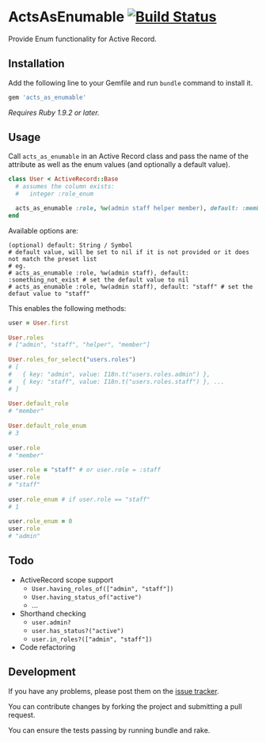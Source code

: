 # ActsAsEnumable [![Build Status](https://secure.travis-ci.org/peterwongpp/acts_as_enumable.png)](http://travis-ci.org/peterwongpp/acts_as_enumable)

Provide Enum functionality for Active Record.

## Installation

Add the following line to your Gemfile and run `bundle` command to install it.

``` ruby
gem 'acts_as_enumable'
```

*Requires Ruby 1.9.2 or later.*

## Usage

Call `acts_as_enumable` in an Active Record class and pass the name of the attribute as well as the enum values (and optionally a default value).

``` ruby
class User < ActiveRecord::Base
  # assumes the column exists:
  #   integer :role_enum

  acts_as_enumable :role, %w(admin staff helper member), default: :member
end
```

Available options are:

``` text
(optional) default: String / Symbol
# default value, will be set to nil if it is not provided or it does not match the preset list
# eg.
# acts_as_enumable :role, %w(admin staff), default: :something_not_exist # set the default value to nil
# acts_as_enumable :role, %w(admin staff), default: "staff" # set the defaut value to "staff"
```

This enables the following methods:

``` ruby
user = User.first
    
User.roles
# ["admin", "staff", "helper", "member"]
    
User.roles_for_select("users.roles")
# [
#   { key: "admin", value: I18n.t("users.roles.admin") },
#   { key: "staff", value: I18n.t("users.roles.staff") }, ...
# ]
    
User.default_role
# "member"
    
User.default_role_enum
# 3
    
user.role
# "member"
    
user.role = "staff" # or user.role = :staff
user.role
# "staff"
    
user.role_enum # if user.role == "staff"
# 1
    
user.role_enum = 0
user.role
# "admin"
```

## Todo

* ActiveRecord scope support
  * `User.having_roles_of(["admin", "staff"])`
  * `User.having_status_of("active")`
  * ...
* Shorthand checking
  * `user.admin?`
  * `user.has_status?("active")`
  * `user.in_roles?(["admin", "staff"])`
* Code refactoring

## Development

If you have any problems, please post them on the [issue tracker](https://github.com/peterwongpp/acts_as_enumable/issues).

You can contribute changes by forking the project and submitting a pull request.

You can ensure the tests passing by running bundle and rake.

